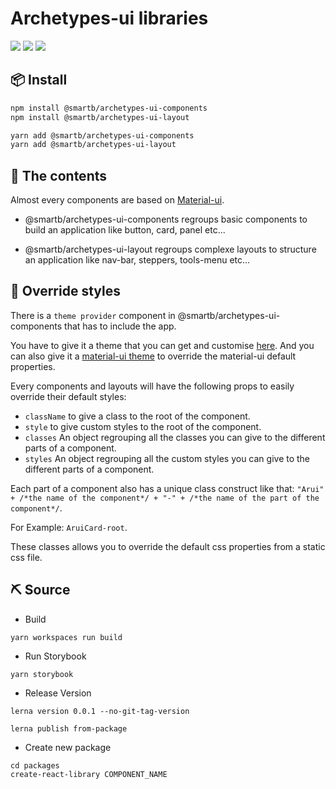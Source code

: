 # Archetypes-ui libraries

![](https://badgen.net/badge/React/16.0.0/purple)
[![](https://badgen.net/npm/v/@smartb/archetypes-ui-layout/latest)](https://www.npmjs.com/package/@smartb/archetypes-ui-components)
![](https://badgen.net/npm/types/tslib)

## 📦 Install

```bash
npm install @smartb/archetypes-ui-components
npm install @smartb/archetypes-ui-layout
```

```bash
yarn add @smartb/archetypes-ui-components
yarn add @smartb/archetypes-ui-layout
```

## 🧰 The contents

Almost every components are based on [Material-ui](https://material-ui.com/).

- @smartb/archetypes-ui-components regroups basic components to build an application like button, card, panel etc...

- @smartb/archetypes-ui-layout regroups complexe layouts to structure an application like nav-bar, steppers, tools-menu etc...

## 🌈 Override styles

There is a `theme provider` component in @smartb/archetypes-ui-components that has to include the app.

You have to give it a theme that you can get and customise [here](/?path=/story/overview-cheatsheet-theme--page). And you can also give it a [material-ui theme](https://material-ui.com/customization/default-theme/) to override the material-ui default properties.

Every components and layouts will have the following props to easily override their default styles:

- `className` to give a class to the root of the component.
- `style` to give custom styles to the root of the component.
- `classes` An object regrouping all the classes you can give to the different parts of a component.
- `styles` An object regrouping all the custom styles you can give to the different parts of a component.

Each part of a component also has a unique class construct like that: `"Arui" + /*the name of the component*/ + "-" + /*the name of the part of the component*/`.

For Example: `AruiCard-root`.

These classes allows you to override the default css properties from a static css file.

## ⛏ Source

- Build

```
yarn workspaces run build
```

- Run Storybook

```
yarn storybook
```

- Release Version

```
lerna version 0.0.1 --no-git-tag-version

lerna publish from-package
```

- Create new package

```
cd packages
create-react-library COMPONENT_NAME
```
